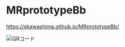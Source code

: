 # MRprototypeBb

https://skawashima.github.io/MRprototypeBb/

![QRコード](https://api.qrserver.com/v1/create-qr-code/?data=https://skawashima.github.io/MRprototypeBb/&size=200x200)

